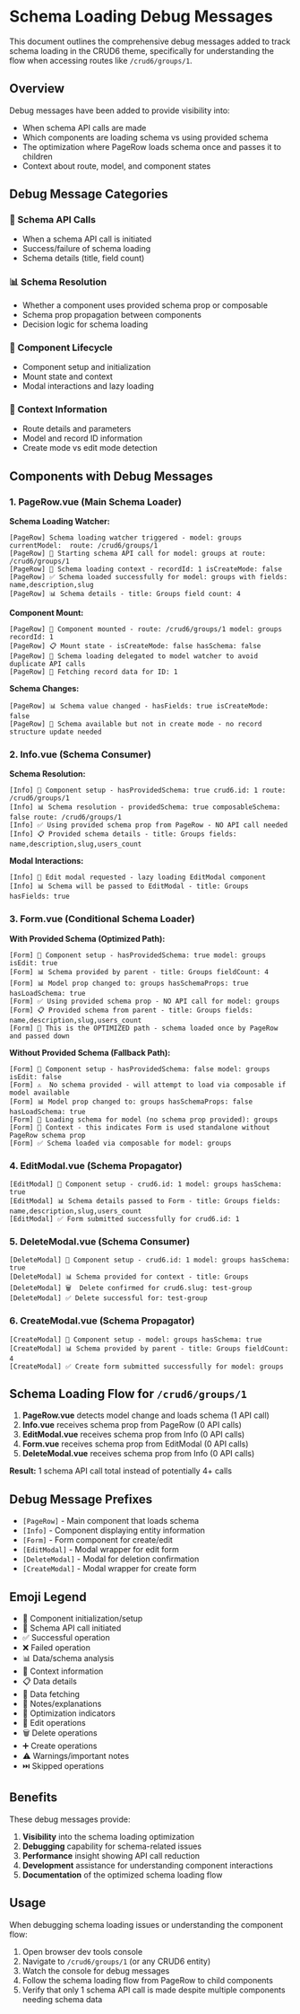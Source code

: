 # Schema Loading Debug Messages

This document outlines the comprehensive debug messages added to track schema loading in the CRUD6 theme, specifically for understanding the flow when accessing routes like `/crud6/groups/1`.

## Overview

Debug messages have been added to provide visibility into:
- When schema API calls are made
- Which components are loading schema vs using provided schema
- The optimization where PageRow loads schema once and passes it to children
- Context about route, model, and component states

## Debug Message Categories

### 🔄 Schema API Calls
- When a schema API call is initiated
- Success/failure of schema loading
- Schema details (title, field count)

### 📊 Schema Resolution
- Whether a component uses provided schema prop or composable
- Schema prop propagation between components
- Decision logic for schema loading

### 🚀 Component Lifecycle
- Component setup and initialization
- Mount state and context
- Modal interactions and lazy loading

### 📍 Context Information
- Route details and parameters
- Model and record ID information
- Create mode vs edit mode detection

## Components with Debug Messages

### 1. PageRow.vue (Main Schema Loader)

**Schema Loading Watcher:**
```
[PageRow] Schema loading watcher triggered - model: groups currentModel:  route: /crud6/groups/1
[PageRow] 🔄 Starting schema API call for model: groups at route: /crud6/groups/1
[PageRow] 📍 Schema loading context - recordId: 1 isCreateMode: false
[PageRow] ✅ Schema loaded successfully for model: groups with fields: name,description,slug
[PageRow] 📊 Schema details - title: Groups field count: 4
```

**Component Mount:**
```
[PageRow] 🚀 Component mounted - route: /crud6/groups/1 model: groups recordId: 1
[PageRow] 📋 Mount state - isCreateMode: false hasSchema: false
[PageRow] 📝 Schema loading delegated to model watcher to avoid duplicate API calls
[PageRow] 📖 Fetching record data for ID: 1
```

**Schema Changes:**
```
[PageRow] 📊 Schema value changed - hasFields: true isCreateMode: false
[PageRow] 📝 Schema available but not in create mode - no record structure update needed
```

### 2. Info.vue (Schema Consumer)

**Schema Resolution:**
```
[Info] 🚀 Component setup - hasProvidedSchema: true crud6.id: 1 route: /crud6/groups/1
[Info] 📊 Schema resolution - providedSchema: true composableSchema: false route: /crud6/groups/1
[Info] ✅ Using provided schema prop from PageRow - NO API call needed
[Info] 📋 Provided schema details - title: Groups fields: name,description,slug,users_count
```

**Modal Interactions:**
```
[Info] 🔧 Edit modal requested - lazy loading EditModal component
[Info] 📊 Schema will be passed to EditModal - title: Groups hasFields: true
```

### 3. Form.vue (Conditional Schema Loader)

**With Provided Schema (Optimized Path):**
```
[Form] 🚀 Component setup - hasProvidedSchema: true model: groups isEdit: true
[Form] 📊 Schema provided by parent - title: Groups fieldCount: 4
[Form] 📊 Model prop changed to: groups hasSchemaProps: true hasLoadSchema: true
[Form] ✅ Using provided schema prop - NO API call for model: groups
[Form] 📋 Provided schema from parent - title: Groups fields: name,description,slug,users_count
[Form] 🎯 This is the OPTIMIZED path - schema loaded once by PageRow and passed down
```

**Without Provided Schema (Fallback Path):**
```
[Form] 🚀 Component setup - hasProvidedSchema: false model: groups isEdit: false
[Form] ⚠️  No schema provided - will attempt to load via composable if model available
[Form] 📊 Model prop changed to: groups hasSchemaProps: false hasLoadSchema: true
[Form] 🔄 Loading schema for model (no schema prop provided): groups
[Form] 📍 Context - this indicates Form is used standalone without PageRow schema prop
[Form] ✅ Schema loaded via composable for model: groups
```

### 4. EditModal.vue (Schema Propagator)

```
[EditModal] 🚀 Component setup - crud6.id: 1 model: groups hasSchema: true
[EditModal] 📊 Schema details passed to Form - title: Groups fields: name,description,slug,users_count
[EditModal] ✅ Form submitted successfully for crud6.id: 1
```

### 5. DeleteModal.vue (Schema Consumer)

```
[DeleteModal] 🚀 Component setup - crud6.id: 1 model: groups hasSchema: true
[DeleteModal] 📊 Schema provided for context - title: Groups
[DeleteModal] 🗑️  Delete confirmed for crud6.slug: test-group
[DeleteModal] ✅ Delete successful for: test-group
```

### 6. CreateModal.vue (Schema Propagator)

```
[CreateModal] 🚀 Component setup - model: groups hasSchema: true
[CreateModal] 📊 Schema provided by parent - title: Groups fieldCount: 4
[CreateModal] ✅ Create form submitted successfully for model: groups
```

## Schema Loading Flow for `/crud6/groups/1`

1. **PageRow.vue** detects model change and loads schema (1 API call)
2. **Info.vue** receives schema prop from PageRow (0 API calls)
3. **EditModal.vue** receives schema prop from Info (0 API calls)  
4. **Form.vue** receives schema prop from EditModal (0 API calls)
5. **DeleteModal.vue** receives schema prop from Info (0 API calls)

**Result:** 1 schema API call total instead of potentially 4+ calls

## Debug Message Prefixes

- `[PageRow]` - Main component that loads schema
- `[Info]` - Component displaying entity information
- `[Form]` - Form component for create/edit
- `[EditModal]` - Modal wrapper for edit form
- `[DeleteModal]` - Modal for deletion confirmation
- `[CreateModal]` - Modal wrapper for create form

## Emoji Legend

- 🚀 Component initialization/setup
- 🔄 Schema API call initiated
- ✅ Successful operation
- ❌ Failed operation
- 📊 Data/schema analysis
- 📍 Context information
- 📋 Data details
- 📖 Data fetching
- 📝 Notes/explanations
- 🎯 Optimization indicators
- 🔧 Edit operations
- 🗑️ Delete operations
- ➕ Create operations
- ⚠️ Warnings/important notes
- ⏭️ Skipped operations

## Benefits

These debug messages provide:

1. **Visibility** into the schema loading optimization
2. **Debugging** capability for schema-related issues
3. **Performance** insight showing API call reduction
4. **Development** assistance for understanding component interactions
5. **Documentation** of the optimized schema loading flow

## Usage

When debugging schema loading issues or understanding the component flow:

1. Open browser dev tools console
2. Navigate to `/crud6/groups/1` (or any CRUD6 entity)
3. Watch the console for debug messages
4. Follow the schema loading flow from PageRow to child components
5. Verify that only 1 schema API call is made despite multiple components needing schema data